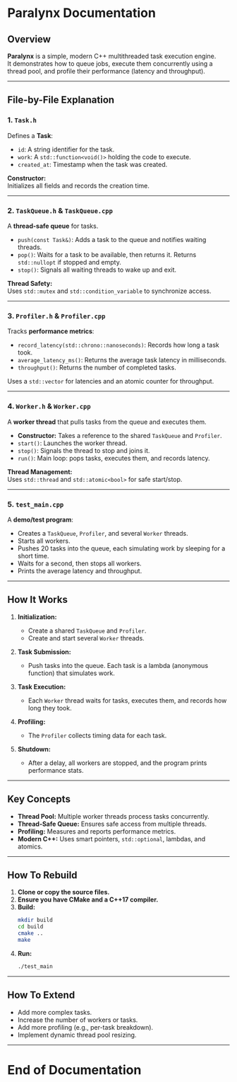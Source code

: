 # Paralynx Documentation

## Overview

**Paralynx** is a simple, modern C++ multithreaded task execution engine.  
It demonstrates how to queue jobs, execute them concurrently using a thread pool, and profile their performance (latency and throughput).

---

## File-by-File Explanation

### 1. `Task.h`

Defines a **Task**:  
- `id`: A string identifier for the task.
- `work`: A `std::function<void()>` holding the code to execute.
- `created_at`: Timestamp when the task was created.

**Constructor:**  
Initializes all fields and records the creation time.

---

### 2. `TaskQueue.h` & `TaskQueue.cpp`

A **thread-safe queue** for tasks.

- `push(const Task&)`: Adds a task to the queue and notifies waiting threads.
- `pop()`: Waits for a task to be available, then returns it. Returns `std::nullopt` if stopped and empty.
- `stop()`: Signals all waiting threads to wake up and exit.

**Thread Safety:**  
Uses `std::mutex` and `std::condition_variable` to synchronize access.

---

### 3. `Profiler.h` & `Profiler.cpp`

Tracks **performance metrics**:

- `record_latency(std::chrono::nanoseconds)`: Records how long a task took.
- `average_latency_ms()`: Returns the average task latency in milliseconds.
- `throughput()`: Returns the number of completed tasks.

Uses a `std::vector` for latencies and an atomic counter for throughput.

---

### 4. `Worker.h` & `Worker.cpp`

A **worker thread** that pulls tasks from the queue and executes them.

- **Constructor:** Takes a reference to the shared `TaskQueue` and `Profiler`.
- `start()`: Launches the worker thread.
- `stop()`: Signals the thread to stop and joins it.
- `run()`: Main loop: pops tasks, executes them, and records latency.

**Thread Management:**  
Uses `std::thread` and `std::atomic<bool>` for safe start/stop.

---

### 5. `test_main.cpp`

A **demo/test program**:

- Creates a `TaskQueue`, `Profiler`, and several `Worker` threads.
- Starts all workers.
- Pushes 20 tasks into the queue, each simulating work by sleeping for a short time.
- Waits for a second, then stops all workers.
- Prints the average latency and throughput.

---

## How It Works

1. **Initialization:**  
   - Create a shared `TaskQueue` and `Profiler`.
   - Create and start several `Worker` threads.

2. **Task Submission:**  
   - Push tasks into the queue. Each task is a lambda (anonymous function) that simulates work.

3. **Task Execution:**  
   - Each `Worker` thread waits for tasks, executes them, and records how long they took.

4. **Profiling:**  
   - The `Profiler` collects timing data for each task.

5. **Shutdown:**  
   - After a delay, all workers are stopped, and the program prints performance stats.

---

## Key Concepts

- **Thread Pool:** Multiple worker threads process tasks concurrently.
- **Thread-Safe Queue:** Ensures safe access from multiple threads.
- **Profiling:** Measures and reports performance metrics.
- **Modern C++:** Uses smart pointers, `std::optional`, lambdas, and atomics.

---

## How To Rebuild

1. **Clone or copy the source files.**
2. **Ensure you have CMake and a C++17 compiler.**
3. **Build:**
   ```sh
   mkdir build
   cd build
   cmake ..
   make
   ```
4. **Run:**
   ```sh
   ./test_main
   ```

---

## How To Extend

- Add more complex tasks.
- Increase the number of workers or tasks.
- Add more profiling (e.g., per-task breakdown).
- Implement dynamic thread pool resizing.

---

# End of Documentation
